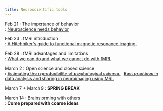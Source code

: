 ```yaml
---
title: Neuroscientific tools
---
```


Feb 21
:  The importance of behavior  
    : [Neuroscience needs behavior](https://github.com/kalexandriabond/cog_neuro_methods/tree/main/assets/readings/rooij_baggio_2021.pdf)

Feb 23
:  fMRI introduction  
    : [A Hitchhiker's guide to functional magnetic resonance imaging.](https://github.com/kalexandriabond/cog_neuro_methods/tree/main/assets/readings/soares_et_2016.pdf)

Feb 28
:   fMRI advantages and limitations   
    : [What we can do and what we cannot do with fMRI.](https://github.com/kalexandriabond/cog_neuro_methods/tree/main/assets/readings/logothetis_2008.pdf)

March 2
:   Open science and closed science   
    : [Estimating the reproducibility of psychological science.](https://github.com/kalexandriabond/cog_neuro_methods/tree/main/assets/readings/osf_2015.pdf)
    : [Best practices in data analysis and sharing in neuroimaging using MRI.](https://github.com/kalexandriabond/cog_neuro_methods/tree/main/assets/readings/nichols_et_2017.pdf)

March 7 + March 9
:  **SPRING BREAK**  

March 14
:   Brainstorming with others   
    : **Come prepared with coarse ideas**
